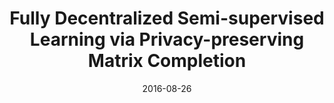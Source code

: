 ---
title: "Fully Decentralized Semi-supervised Learning via Privacy-preserving Matrix Completion"
collection: publications
permalink: /publication/2016-08-26-distributed-ssl
date: 2016-08-26
venue: 'IEEE Transactions on Neural Networks and Learning Systems'
paperurl: '/files/research/DSSL.pdf'
link: 'https://doi.org/10.1109/TNNLS.2016.2597444'
citation: 'R. Fierimonte, S. Scardapane, A. Uncini, and M. Panella, "Fully Decentralized Semi-supervised Learning via Privacy-preserving Matrix Completion," in IEEE Transactions on Neural Networks and Learning Systems, vol. 28, no. 11, pp. 2699-2711, Nov. 2017, doi: 10.1109/TNNLS.2016.2597444.'
---
